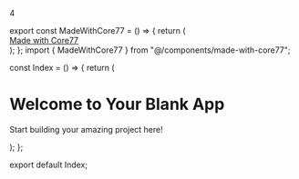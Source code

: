 4

<dyad-write path="src/components/made-with-core77.tsx" description="write-description">
export const MadeWithCore77 = () => {
  return (
    <div className="p-4 text-center">
      <a
        href="https://www.core77.com/"
        target="_blank"
        rel="noopener noreferrer"
        className="text-sm text-gray-500 hover:text-gray-700 dark:text-gray-400 dark:hover:text-gray-200"
      >
        Made with Core77
      </a>
    </div>
  );
};
</dyad-write>

<dyad-write path="src/pages/Index.tsx" description="write-description">
import { MadeWithCore77 } from "@/components/made-with-core77";

const Index = () => {
  return (
    <div className="min-h-screen flex items-center justify-center bg-gray-100">
      <div className="text-center">
        <h1 className="text-4xl font-bold mb-4">Welcome to Your Blank App</h1>
        <p className="text-xl text-gray-600">
          Start building your amazing project here!
        </p>
      </div>
      <MadeWithCore77 />
    </div>
  );
};

export default Index;
</dyad-write>
